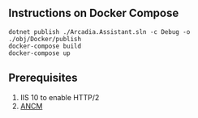 ## Instructions on Docker Compose
```
dotnet publish ./Arcadia.Assistant.sln -c Debug -o ./obj/Docker/publish
docker-compose build
docker-compose up
```

## Prerequisites
1. IIS 10 to enable HTTP/2
2. [ANCM](https://aka.ms/dotnetcore-2-windowshosting)